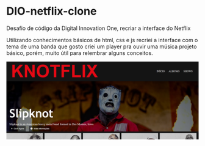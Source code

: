 # DIO-netflix-clone
Desafio de código da Digital Innovation One, recriar a interface do Netflix

Utilizando conhecimentos básicos de html, css e js recriei a interface com o tema de uma banda que gosto
criei um player pra ouvir uma música 
projeto básico, porém, muito útil para relembrar alguns conceitos.

<img src="./assets/screenshot.png"/>
